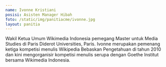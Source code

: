```yaml
---
name: Ivonne Kristiani
posisi: Asisten Manager Hibah
foto: /static/img/panitiacme/ivonne.jpg
layout: panitia
---
```


Wakil Ketua Umum Wikimedia Indonesia pemegang Master untuk Media Studies di Paris Diderot Universities, Paris. Ivonne merupakan pemenang ketiga kompetisi menulis Wikipedia Bebaskan Pengetahuan di tahun 2010 dan kini  mengorganisir kompetisi menulis serupa dengan Goethe Institut bersama  Wikimedia Indonesia.
